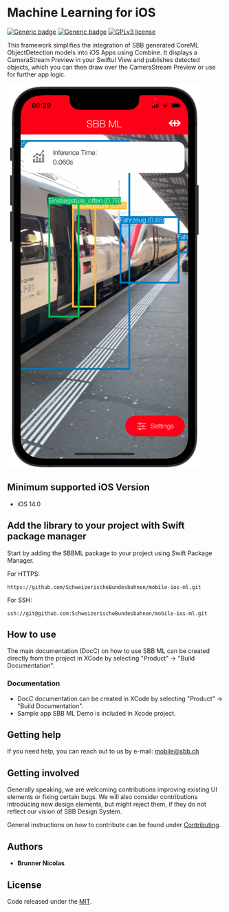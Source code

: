 # Machine Learning for iOS

[![Generic badge](https://img.shields.io/badge/platform-iOS%2014+-blue.svg)](https://www.apple.com/ios/ios-15/)
[![Generic badge](https://img.shields.io/badge/Swift%20Package%20Manager-compatible-brightgreen.svg)](https://github.com/apple/swift-package-manager)
[![GPLv3 license](https://img.shields.io/badge/License-MIT-blue.svg)](https://spdx.org/licenses/MIT.html)

This framework simplifies the integration of SBB generated CoreML ObjectDetection models into iOS Apps using Combine. It displays a CameraStream Preview in your SwiftuI View and publishes detected objects, which you can then draw over the CameraStream Preview or use for further app logic.

![SBB ML in use](SBBML/Documentation.docc/Resources/SBBML_iPhone13Pro.png)

## Minimum supported iOS Version

* iOS 14.0

## Add the library to your project with Swift package manager

Start by adding the SBBML package to your project using Swift Package Manager.

For HTTPS:
```
https://github.com/SchweizerischeBundesbahnen/mobile-ios-ml.git
```

For SSH:
```
ssh://git@github.com:SchweizerischeBundesbahnen/mobile-ios-ml.git
```

## How to use

The main documentation (DocC) on how to use SBB ML can be created directly from the project in XCode by selecting "Product" -> "Build Documentation".

### Documentation

* DocC documentation can be created in XCode by selecting "Product" -> "Build Documentation".
* Sample app SBB ML Demo is included in Xcode project.

## Getting help

If you need help, you can reach out to us by e-mail: [mobile@sbb.ch](mailto:mobile@sbb.ch?subject=[GitHub]%20MDS%20SwiftUI)

## Getting involved

Generally speaking, we are welcoming contributions improving existing UI elements or fixing certain bugs. We will also consider contributions introducing new design elements, but might reject them, if they do not reflect our vision of SBB Design System.

General instructions on _how_ to contribute can be found under [Contributing](Contributing.md).

## Authors

* **Brunner Nicolas**

## License

Code released under the [MIT](LICENSE).
